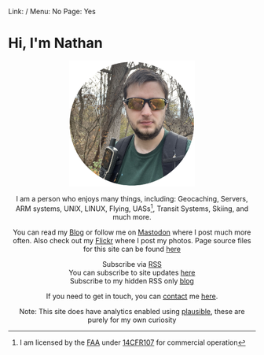 Link: /
Menu: No
Page: Yes

# Hi, I'm Nathan

<center> 

![](_Files/fig5.png)

I am a person who enjoys many things, including:
Geocaching, Servers, ARM systems, UNIX, LINUX, Flying, UASs[^1], Transit Systems, Skiing, and much more.

You can read my [Blog](https://nthp.me/page/1) or follow me on <a rel="me" href="https://fosstodon.org/@nthp">Mastodon</a> where I post much more often. Also check out my [Flickr](https://www.flickr.com/photos/197704187@N04/) where I post my photos. Page source files for this site can be found [here](https://github.com/nathnp/Nathans-Site)

Subscribe via [RSS](https://nthp.me/feed.rss) <br>
You can subscribe to site updates [here](https://github.com/nathnp/Nathans-Site/commits/main.atom) <br>
Subscribe to my hidden RSS only [blog](https://rss.nthp.me/feed.rss)

If you need to get in touch, you can [contact](https://nthp.me/contact) me [here](mailto:contact.g2wkb@nthp.me).

Note: This site does have analytics enabled using [plausible](https://plausible.io), these are purely for my own curiosity

[^1]: I am licensed by the [FAA](https://www.faa.gov) under [14CFR107](https://www.faraim.org/faa/far/cfr/title-14/part-107/index.html) for commercial operation  

</center>
